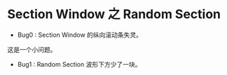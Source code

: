 Section Window 之 Random Section
================================

-	Bug0 : Section Window 的纵向滚动条失灵。

这是一个小问题。

-	Bug1 : Random Section 波形下方少了一块。
